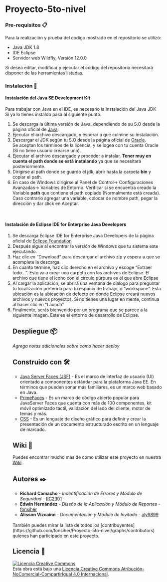 # Proyecto-5to-nivel
### Pre-requisitos 📋
Para la realización y prueba del código mostrado en el repositorio se utilizó:
<ul>
  <li>Java JDK 1.8</li>
  <li>IDE Eclipse</li>
  <li>Servidor web Wildfly, Versión 12.0.0</li>
</ul>
Si desea editar, modificar y ejecutar el código del repositorio necesitará disponer de las herramientas listadas. <br/>

### Instalación 🔧

<h4>Instalación del Java SE Development Kit</h4>
<p>Para trabajar con Java en el IDE, es necesario la Instalación del Java JDK <br/>
Si ya lo tienes instaldo pasa al siguiente punto.</p>
<ol>
<li>Se descarga  la última versión de Java, dependiendo de su S.O desde la  página oficial de <a href="https://www.java.com/es/download/">Java</a>. </li>
<li>Ejecutar el archivo descargado, y esperar a que culmine su instalación.</li>
<li>Descargar el JDK según tu S.O desde la  página oficial de <a href="https://www.oracle.com/java/technologies/javase/javase-jdk8-downloads.html">Oracle</a>.<br/>
 Se aceptan los términos de la licencia, y se logea con tu cuenta Oracle (Si no tiene usuario crearse una).</li>
<li>Ejecutar el archivo descargado y proceder a instalar. <b> Tener muy en cuenta el path donde se está instalando</b> ya que se necesitará posteriormente.</li>
<li>Dirigirse al path donde se guardó el jdk, abrir hasta la carpeta <b>bin</b> y copiar el path.</li>
<li>En caso de Windows dirigirse al Panel de Control-> Configuraciones Avanzadas-> Variables de Entorno. Verificar si se encuentra creado la Variable <b>path</b>
que contiene el path copiado (Normalmente está creada). Caso contrario agregar una variable, colocar de nombre path, pegar la dirección y dar click en Aceptar. </li>
</ol>

<br/>
<h4>Instalación de Eclipse IDE for Enterprise Java Developers</h4>
<ol>
<li>Se descarga Eclipse IDE for Enterprise Java Developers de la página oficial de <a href="https://www.eclipse.org/downloads/packages/release/2020-06/r/eclipse-ide-enterprise-java-developers.">Eclipse Foundation</a>
  <li>Después sigue al encontrar la versión de Windows que tu sistema este ejecutando.</li>
  <li>Haz clic en “Download” para descargar el archivo zip y espera a que se acomplete la descarga. </li>
   <li>En cuanto termine, haz clic derecho en el archivo y escoge “Extraer todo…”. Esto va a crear una carpeta con los archivos de Eclipse. El archivo que tiene el icono con el círculo púrpura es el que abre Eclipse </li>
   <li>Al cargar la aplicación, se abrirá una ventana de dialogo para preguntar tu localización preferida para tu espacio de trabajo, o “workspace”. Esta ubicación es la ubicación de defecto en donde Eclipse creará nuevos archivos y nuevos proyectos. Si no tienes una lugar en mente, continua al hacer clic en “Launch”</li>
  <li>Finalmente, serás bienvenido por un programa que se parece a la siguiente imagen. Este es el entorno de desarrollo de Eclipse.</li>
  
## Despliegue 📦

_Agrega notas adicionales sobre como hacer deploy_

## Construido con 🛠️

* [Java Server Faces (JSF)](http://www.javaserverfaces.org/) - Es el marco de interfaz de usuario (UI) orientado a componentes estándar para la plataforma Java EE. En términos que pueden sonar más familiares, es un marco web basado en Java.
* [PrimeFaces](https://www.primefaces.org/gettingstarted/) - Es un marco de código abierto popular para JavaServer Faces que cuenta con más de 100 componentes, kit móvil optimizado táctil, validación del lado del cliente, motor de temas y más.
* [CSS](https://www.w3schools.com/css/) - Es un lenguaje de diseño gráfico para definir y crear la presentación de un documento estructurado escrito en un lenguaje de marcado.

## Wiki 📖

Puedes encontrar mucho más de cómo utilizar este proyecto en nuestra [Wiki](https://github.com/fonsiher/Proyecto-5to-nivel/wiki)

## Autores ✒️

* **Richard Camacho** - *Indentificación de Errores y Módulo de Seguridad* - [RC2301](https://github.com/RC2301)
* **Edwin Hernández** - *Diseño de la Aplicación y Módulo de Reportes* - [fonsiher](https://github.com/fonsiher)
* **Alisson Vizcaíno** - *Documentación y Módulo de Invitado* - [aly9899](https://github.com/aly9899)
<br/>
También puedes mirar la lista de todos los [contribuyentes](https://github.com/fonsiher/Proyecto-5to-nivel/graphs/contributors) quíenes han participado en este proyecto. 

## Licencia 📄

<a rel="license" href="http://creativecommons.org/licenses/by-nc-sa/4.0/"><img alt="Licencia Creative Commons" style="border-width:0" src="https://i.creativecommons.org/l/by-nc-sa/4.0/88x31.png" /></a><br />Esta obra está bajo una <a rel="license" href="http://creativecommons.org/licenses/by-nc-sa/4.0/">Licencia Creative Commons Atribución-NoComercial-CompartirIgual 4.0 Internacional</a>.
